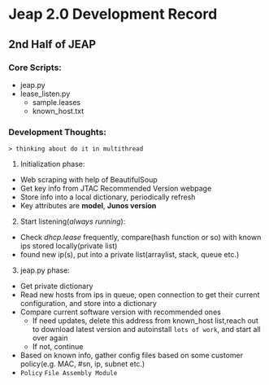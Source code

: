 # Jeap 2.0 Development Record
## 2nd Half of JEAP

### Core Scripts:

- jeap.py
- lease_listen.py
  - sample.leases
  - known_host.txt

### Development Thoughts:
    > thinking about do it in multithread
    
 1. Initialization phase:
   * Web scraping with help of BeautifulSoup
   * Get key info from JTAC Recommended Version webpage
   * Store info into a local dictionary, periodically refresh
   * Key attributes are **model**, **Junos version**

 2. Start listening(_always running_):
   * Check _dhcp.lease_ frequently, compare(hash function or so) with known ips stored locally(private list)
   * found new ip(s), put into a private list(arraylist, stack, queue etc.)

 3. jeap.py phase:
   * Get private dictionary
   * Read new hosts from ips in queue, open connection to get their current configuration, and store into a dictionary
   * Compare current software version with recommended ones
     * If need updates, delete this address from known_host list,reach out to download latest version and autoinstall `lots of work`, and start all over again 
     * If not, continue
   * Based on known info, gather config files based on some customer policy(e.g. MAC, #sn, ip, subnet etc.)
   * `Policy` `File Assembly Module`
